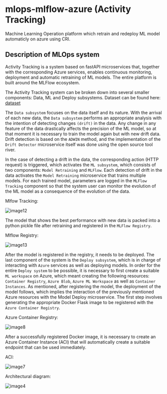 # mlops-mlflow-azure (Activity Tracking)
Machine Learning Operation platform which retrain and redeploy ML model automaticly on azure using CRI.

## Description of MLOps system

Activity Tracking is a system based on fastAPI microservices that, together with the corresponding Azure services, enables continuous monitoring, deployment and automatic retraining of ML models. The entire platform is built around the MLFlow ecosystem.

The Activity Tracking system can be broken down into several smaller components: Data, ML and Deploy subsystems.
Dataset can be found here: [dataset](https://archive.ics.uci.edu/ml/datasets/human+activity+recognition+using+smartphones)

The `Data subsystem` focuses on the data itself and its nature. With the arrival of each new data, the `Data subsystem` performs an appropriate analysis with the intention of detecting changes `(drift)` in the data. Any change in any feature of the data drastically affects the precision of the ML model, so at that moment it is necessary to train the model again but with new drift data. Drift detection is based on the `ADWIN` method, and the implementation of the `Drift Detector` microservice itself was done using the open source tool river.

In the case of detecting a drift in the data, the corresponding action (HTTP request) is triggered, which activates the `ML subsystem`, which consists of two components: `Model Retraining` and `MLFlow`. Each detection of drift in the data activates the `Model Retraining` microservice that trains multiple models. For each trained model, parameters are logged in the `MLFlow Tracking` component so that the system user can monitor the evolution of the ML model as a consequence of the evolution of the data.

Mlfow Tracking:

![image12](https://user-images.githubusercontent.com/47954575/189479545-3aa82e21-626d-4b7d-9310-c0cbdf2ddb9b.png)

The model that shows the best performance with new data is packed into a python pickle file after retraining and registered in the `MLFlow Registry`.

Mlflow Registry:

![image13](https://user-images.githubusercontent.com/47954575/189479569-31d7cabf-4b43-49b3-ab5b-ce84042d5ec5.png)

After the model is registered in the registry, it needs to be deployed. The last component of the system is the `Deploy subsystem`, which is in charge of interacting with `Azure` services as well as deploying models. In order for the entire `Deploy system` to be possible, it is necessary to first create a suitable `ML workspace` on Azure, which meant creating the following resources: `Container Registry`, `Azure Blob`, `Azure ML Workspace` as well as `Container Instances`. As mentioned, after registering the model, the deployment of the model follows, which implies the interaction of the previously mentioned Azure resources with the Model Deploy microservice. The first step involves generating the appropriate Docker Flask image to be registered with the `Azure Container Registry`.

Azure Container Registry:

![image8](https://user-images.githubusercontent.com/47954575/189479612-64fbd584-dd8c-4a18-9ae6-1149d11e4a2a.png)

After a successfully registered Docker image, it is necessary to create an Azure Container Instance (ACI) that will automatically create a suitable endpoint that can be used immediately.

ACI:

![image7](https://user-images.githubusercontent.com/47954575/189479648-3a07208e-01e9-4edc-9e1d-8443a97575ca.png)

Architectural diagram:

![image4](https://user-images.githubusercontent.com/47954575/189479369-b0a1cf20-a8d6-4c5a-ade4-e0cca31a2b94.png)
